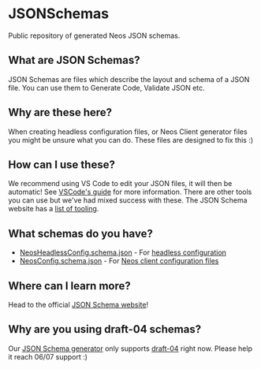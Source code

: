 # JSONSchemas

Public repository of generated Neos JSON schemas.

## What are JSON Schemas?

JSON Schemas are files which describe the layout and schema of a JSON file. You can use them to Generate Code, Validate JSON etc.

## Why are these here?

When creating headless configuration files, or Neos Client generator files you might be unsure what you can do. These files are designed to fix this :)

## How can I use these?

We recommend using VS Code to edit your JSON files, it will then be automatic! See [VSCode's guide](https://code.visualstudio.com/Docs/languages/json#_json-schemas-and-settings) for more information. There are other tools you can use but we've had mixed success with these. The JSON Schema website has a [list of tooling](https://json-schema.org/implementations.html).

## What schemas do you have?

- [NeosHeadlessConfig.schema.json](schemas/NeosHeadlessConfig.schema.json) - For [headless configuration](https://wiki.neos.com/Headless_Client/Configuration_File)
- [NeosConfig.schema.json](schemas/NeosConfig.schema.json) - For [Neos client configuration files](https://wiki.neos.com/Startup_Config_File)

## Where can I learn more?

Head to the official [JSON Schema website](https://json-schema.org/)!

## Why are you using draft-04 schemas?

Our [JSON Schema generator](https://github.com/RicoSuter/NJsonSchema) only supports [draft-04](https://github.com/RicoSuter/NJsonSchema/issues/574) right now. Please help it reach 06/07 support :)

